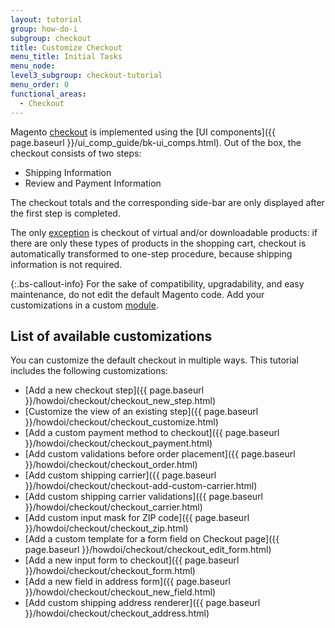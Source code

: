 ```yaml
---
layout: tutorial
group: how-do-i
subgroup: checkout
title: Customize Checkout
menu_title: Initial Tasks
menu_node:
level3_subgroup: checkout-tutorial
menu_order: 0
functional_areas:
  - Checkout
---
```


Magento [checkout](https://glossary.magento.com/checkout) is implemented using the [UI components]({{ page.baseurl }}/ui_comp_guide/bk-ui_comps.html).
Out of the box, the checkout consists of two steps:

-  Shipping Information
-  Review and Payment Information

The checkout totals and the corresponding side-bar are only displayed after the first step is completed.

The only [exception](https://glossary.magento.com/exception) is checkout of virtual and/or downloadable products: if there are only these  types of products in the shopping cart, checkout is automatically transformed to one-step procedure, because shipping information is not required.

 {:.bs-callout-info}
For the sake of compatibility, upgradability, and easy maintenance, do not edit the default Magento code. Add your customizations in a custom [module](https://glossary.magento.com/module).

## List of available customizations

You can customize the default checkout in multiple ways. This tutorial includes the following customizations:

-  [Add a new checkout step]({{ page.baseurl }}/howdoi/checkout/checkout_new_step.html)
-  [Customize the view of an existing step]({{ page.baseurl }}/howdoi/checkout/checkout_customize.html)
-  [Add a custom payment method to checkout]({{ page.baseurl }}/howdoi/checkout/checkout_payment.html)
-  [Add custom validations before order placement]({{ page.baseurl }}/howdoi/checkout/checkout_order.html)
-  [Add custom shipping carrier]({{ page.baseurl }}/howdoi/checkout/checkout-add-custom-carrier.html)
-  [Add custom shipping carrier validations]({{ page.baseurl }}/howdoi/checkout/checkout_carrier.html)
-  [Add custom input mask for ZIP code]({{ page.baseurl }}/howdoi/checkout/checkout_zip.html)
-  [Add a custom template for a form field on Checkout page]({{ page.baseurl }}/howdoi/checkout/checkout_edit_form.html)
-  [Add a new input form to checkout]({{ page.baseurl }}/howdoi/checkout/checkout_form.html)
-  [Add a new field in address form]({{ page.baseurl }}/howdoi/checkout/checkout_new_field.html)
-  [Add custom shipping address renderer]({{ page.baseurl }}/howdoi/checkout/checkout_address.html)
